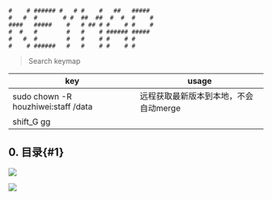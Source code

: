     #    # ###### #   # #    #   ##   #####
    #   #  #       # #  ##  ##  #  #  #    #
    ####   #####    #   # ## # #    # #    #
    #  #   #        #   #    # ###### #####
    #   #  #        #   #    # #    # #
    #    # ######   #   #    # #    # #

> Search keymap

| key                                 | usage                 |
| ----------------------------------- | --------------------- |
| sudo chown -R houzhiwei:staff /data | 远程获取最新版本到本地，不会自动merge |
| shift_G gg                          |                       |

## 0. 目录{#1}

![](http://ss1.sinimg.cn/large/9f9c544egy1fkdaw15eaqj211s0n4jvb&690)

![](https://ooo.0o0.ooo/2017/10/10/59dc9a017efe7.png)
